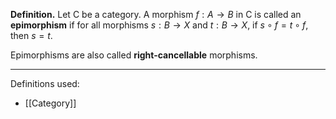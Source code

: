 **Definition.** Let $\mathsf{C}$ be a category. A morphism $f:A\to B$ in $\mathsf{C}$ is called an **epimorphism** if for all morphisms $s:B\to X$ and $t:B\to X$, if $s\circ f=t\circ f$, then $s=t$.

Epimorphisms are also called **right-cancellable** morphisms.
***
Definitions used:
- [[Category]]